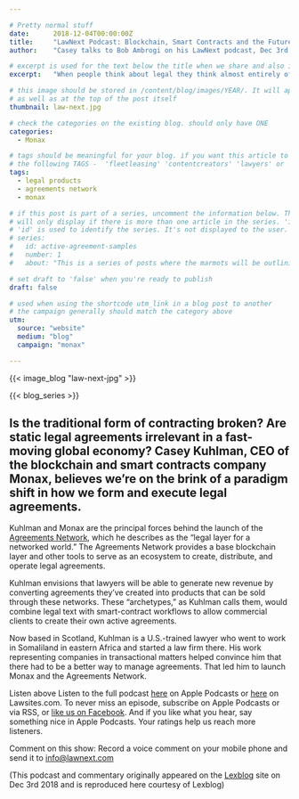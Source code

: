 ```yaml
---

# Pretty normal stuff
date:      2018-12-04T00:00:00Z
title:     "LawNext Podcast: Blockchain, Smart Contracts and the Future of Law, with Casey Kuhlman of Monax"
author:    "Casey talks to Bob Ambrogi on his LawNext podcast, Dec 3rd 2018"

# excerpt is used for the text below the title when we share and also is the summary of the post on https://monax.io/blog
excerpt:   "When people think about legal they think almost entirely of the provision of bespoke services. Yet the world is changing, and legal needs to keep up."

# this image should be stored in /content/blog/images/YEAR/. It will appear as a thumbnail on any listings,
# as well as at the top of the post itself
thumbnail: law-next.jpg

# check the categories on the existing blog. should only have ONE
categories:
  - Monax

# tags should be meaningful for your blog. if you want this article to show on a 'use case' page, you can use
# the following TAGS -  'fleetleasing' 'contentcreators' 'lawyers' or 'corporate'
tags:
  - legal products
  - agreements network
  - monax

# if this post is part of a series, uncomment the information below. The 'article series' box
# will only display if there is more than one article in the series. 'id', 'number' and 'about' all must be present.
# 'id' is used to identify the series. It's not displayed to the user.
# series:
#   id: active-agreement-samples
#   number: 1
#   about: "This is a series of posts where the marmots will be outlining how the Monax Platform and the Agreements Network can be used in harmony to create the legal products of the future."

# set draft to 'false' when you're ready to publish
draft: false

# used when using the shortcode utm_link in a blog post to another
# the campaign generally should match the category above
utm:
  source: "website"
  medium: "blog"
  campaign: "monax"

---
```


<!-- In general the filename below should match thumbnail category above -->
{{< image_blog "law-next-jpg" >}}

<!-- if this article is part of a series, related articles will automatically appear here -->
{{< blog_series >}}

<!-- Content markdown here - first title on page is auto generated from title in frontmatter -->


## Is the traditional form of contracting broken? Are static legal agreements irrelevant in a fast-moving global economy? Casey Kuhlman, CEO of the blockchain and smart contracts company Monax, believes we’re on the brink of a paradigm shift in how we form and execute legal agreements.

Kuhlman and Monax are the principal forces behind the launch of the [Agreements Network](www.agreements.network), which he describes as the “legal layer for a networked world.” The Agreements Network provides a base blockchain layer and other tools to serve as an ecosystem to create, distribute, and operate legal agreements.

Kuhlman envisions that lawyers will be able to generate new revenue by converting agreements they’ve created into products that can be sold through these networks. These “archetypes,” as Kuhlman calls them, would combine legal text with smart-contract workflows to allow commercial clients to create their own active agreements.

Now based in Scotland, Kuhlman is a U.S.-trained lawyer who went to work in Somaliland in eastern Africa and started a law firm there. His work representing companies in transactional matters helped convince him that there had to be a better way to manage agreements. That led him to launch Monax and the Agreements Network.

Listen above
Listen to the full podcast [here](https://itunes.apple.com/us/podcast/episode-7-jeff-pfeifer-lexisnexis-on-data-driven-lawyering/id1408859036?i=1000418402599&mt=2) on Apple Podcasts or [here](https://www.lawsitesblog.com) on Lawsites.com. To never miss an episode, subscribe on Apple Podcasts or via RSS, or [like us on Facebook](https://www.facebook.com/LawNext/). And if you like what you hear, say something nice in Apple Podcasts. Your ratings help us reach more listeners.

Comment on this show: Record a voice comment on your mobile phone and send it to info@lawnext.com

(This podcast and commentary originally appeared on the [Lexblog](www.lexblog.com) site on Dec 3rd 2018 and is reproduced here courtesy of Lexblog)
<!-- IF NEEDED use the below. Unsplash is recommended for images that have the right licensing. This should be at the end of the post -->
